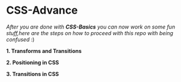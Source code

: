 # CSS-Advance

*After you are done with **CSS-Basics** you can now work on some fun stuff,here are the steps on how to proceed with this repo with being confused* :)


**1. Transforms and Transitions**

**2. Positioning in CSS**

**3. Transitions in CSS**

